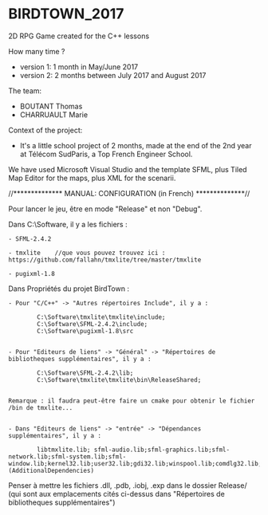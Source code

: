 # BIRDTOWN_2017
2D RPG Game created for the C++ lessons

How many time ?
- version 1: 1 month in May/June 2017
- version 2: 2 months between July 2017 and August 2017

The team:
- BOUTANT Thomas
- CHARRUAULT Marie

Context of the project:
- It's a little school project of 2 months, made at the end of the 2nd year at Télécom SudParis, a Top French Engineer School.


We have used Microsoft Visual Studio and the template SFML, plus Tiled Map Editor for the maps, plus XML for the scenarii.





//**************    MANUAL: CONFIGURATION (in French) **************//

Pour lancer le jeu, être en mode "Release" et non "Debug".

Dans C:\Software, il y a les fichiers :

	- SFML-2.4.2 

	- tmxlite    //que vous pouvez trouvez ici : https://github.com/fallahn/tmxlite/tree/master/tmxlite
 
 	- pugixml-1.8

Dans Propriétés du projet BirdTown :

	- Pour "C/C++" -> "Autres répertoires Include", il y a : 

			C:\Software\tmxlite\tmxlite\include;
			C:\Software\SFML-2.4.2\include; 
			C:\Software\pugixml-1.8\src


	- Pour "Editeurs de liens" -> "Général" -> "Répertoires de bibliotheques supplémentaires", il y a :

			C:\Software\SFML-2.4.2\lib;
			C:\Software\tmxlite\tmxlite\bin\ReleaseShared;


	Remarque : il faudra peut-être faire un cmake pour obtenir le fichier /bin de tmxlite...


	- Dans "Editeurs de liens" -> "entrée" -> "Dépendances supplémentaires", il y a :

			libtmxlite.lib; sfml-audio.lib;sfml-graphics.lib;sfml-network.lib;sfml-system.lib;sfml-window.lib;kernel32.lib;user32.lib;gdi32.lib;winspool.lib;comdlg32.lib;advapi32.lib;shell32.lib;ole32.lib;oleaut32.lib;uuid.lib;odbc32.lib;odbccp32.lib;%(AdditionalDependencies)

Penser à mettre les fichiers .dll, .pdb, .iobj, .exp dans le dossier Release/ (qui sont aux emplacements cités ci-dessus dans "Répertoires de bibliotheques supplémentaires")

